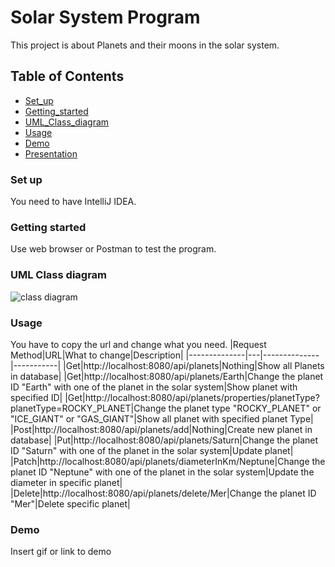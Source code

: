 # Solar System Program
This project is about Planets and their moons in the solar system.
## Table of Contents
- [Set_up](#Set_up)
- [Getting_started](#Getting_started)
- [UML_Class_diagram](#UML_Class_diagram)
- [Usage](#Usage)
- [Demo](#Demo)
- [Presentation](#Presentation)
### Set up
You need to have IntelliJ IDEA.

### Getting started
Use web browser or Postman to test the program.
### UML Class diagram
![class diagram](https://github.com/Rojaon/Solar-System.Midterm-Project/assets/109796364/331cb623-6be2-4dba-a890-fd724778ff1e)
### Usage
You have to copy the url and change what you need.
|Request Method|URL|What to change|Description|
|--------------|---|--------------|-----------|
|Get|http://localhost:8080/api/planets|Nothing|Show all Planets in database|
|Get|http://localhost:8080/api/planets/Earth|Change the planet ID "Earth" with one of the planet in the solar system|Show planet with specified ID|
|Get|http://localhost:8080/api/planets/properties/planetType?planetType=ROCKY_PLANET|Change the planet type "ROCKY_PLANET" or "ICE_GIANT" or "GAS_GIANT"|Show all planet with specified planet Type|
|Post|http://localhost:8080/api/planets/add|Nothing|Create new planet in database|
|Put|http://localhost:8080/api/planets/Saturn|Change the planet ID "Saturn" with one of the planet in the solar system|Update planet|
|Patch|http://localhost:8080/api/planets/diameterInKm/Neptune|Change the planet ID "Neptune" with one of the planet in the solar system|Update the diameter in specific planet|
|Delete|http://localhost:8080/api/planets/delete/Mer|Change the planet ID "Mer"|Delete specific planet|

### Demo
Insert gif or link to demo

